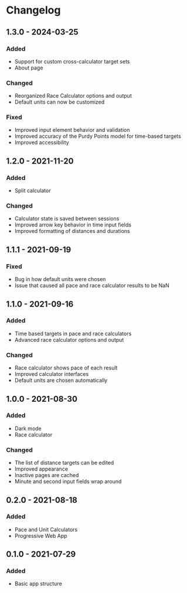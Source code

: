 # Changelog

## 1.3.0 - 2024-03-25

### Added
- Support for custom cross-calculator target sets
- About page

### Changed
- Reorganized Race Calculator options and output
- Default units can now be customized

### Fixed
- Improved input element behavior and validation
- Improved accuracy of the Purdy Points model for time-based targets
- Improved accessibility

## 1.2.0 - 2021-11-20

### Added
- Split calculator

### Changed
- Calculator state is saved between sessions
- Improved arrow key behavior in time input fields
- Improved formatting of distances and durations

## 1.1.1 - 2021-09-19

### Fixed
- Bug in how default units were chosen
- Issue that caused all pace and race calculator results to be NaN

## 1.1.0 - 2021-09-16

### Added
- Time based targets in pace and race calculators
- Advanced race calculator options and output

### Changed
- Race calculator shows pace of each result
- Improved calculator interfaces
- Default units are chosen automatically

## 1.0.0 - 2021-08-30

### Added
- Dark mode
- Race calculator

### Changed
- The list of distance targets can be edited
- Improved appearance
- Inactive pages are cached
- Minute and second input fields wrap around

## 0.2.0 - 2021-08-18

### Added
- Pace and Unit Calculators
- Progressive Web App

## 0.1.0 - 2021-07-29

### Added
- Basic app structure

